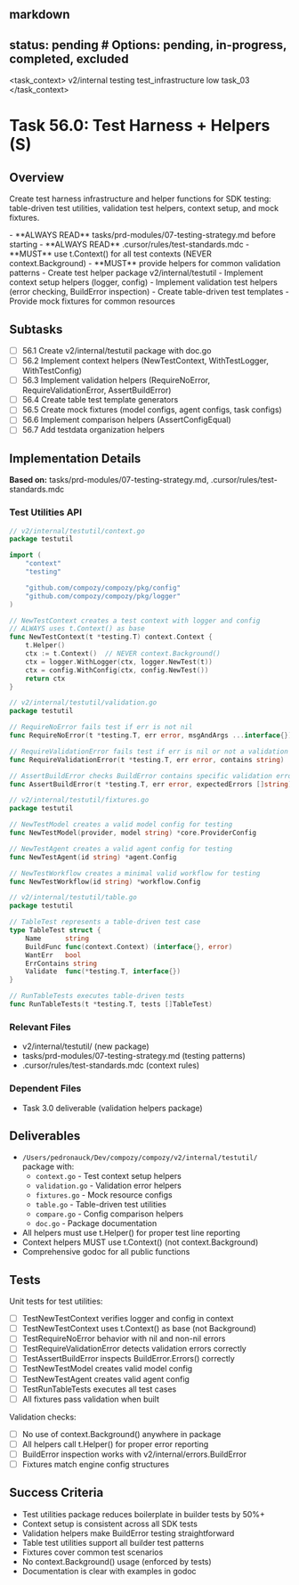 ## markdown

## status: pending # Options: pending, in-progress, completed, excluded

<task_context>
<domain>v2/internal</domain>
<type>testing</type>
<scope>test_infrastructure</scope>
<complexity>low</complexity>
<dependencies>task_03</dependencies>
</task_context>

# Task 56.0: Test Harness + Helpers (S)

## Overview

Create test harness infrastructure and helper functions for SDK testing: table-driven test utilities, validation test helpers, context setup, and mock fixtures.

<critical>
- **ALWAYS READ** tasks/prd-modules/07-testing-strategy.md before starting
- **ALWAYS READ** .cursor/rules/test-standards.mdc
- **MUST** use t.Context() for all test contexts (NEVER context.Background)
- **MUST** provide helpers for common validation patterns
</critical>

<requirements>
- Create test helper package v2/internal/testutil
- Implement context setup helpers (logger, config)
- Implement validation test helpers (error checking, BuildError inspection)
- Create table-driven test templates
- Provide mock fixtures for common resources
</requirements>

## Subtasks

- [ ] 56.1 Create v2/internal/testutil package with doc.go
- [ ] 56.2 Implement context helpers (NewTestContext, WithTestLogger, WithTestConfig)
- [ ] 56.3 Implement validation helpers (RequireNoError, RequireValidationError, AssertBuildError)
- [ ] 56.4 Create table test template generators
- [ ] 56.5 Create mock fixtures (model configs, agent configs, task configs)
- [ ] 56.6 Implement comparison helpers (AssertConfigEqual)
- [ ] 56.7 Add testdata organization helpers

## Implementation Details

**Based on:** tasks/prd-modules/07-testing-strategy.md, .cursor/rules/test-standards.mdc

### Test Utilities API

```go
// v2/internal/testutil/context.go
package testutil

import (
    "context"
    "testing"

    "github.com/compozy/compozy/pkg/config"
    "github.com/compozy/compozy/pkg/logger"
)

// NewTestContext creates a test context with logger and config
// ALWAYS uses t.Context() as base
func NewTestContext(t *testing.T) context.Context {
    t.Helper()
    ctx := t.Context()  // NEVER context.Background()
    ctx = logger.WithLogger(ctx, logger.NewTest(t))
    ctx = config.WithConfig(ctx, config.NewTest())
    return ctx
}

// v2/internal/testutil/validation.go
package testutil

// RequireNoError fails test if err is not nil
func RequireNoError(t *testing.T, err error, msgAndArgs ...interface{})

// RequireValidationError fails test if err is nil or not a validation error
func RequireValidationError(t *testing.T, err error, contains string)

// AssertBuildError checks BuildError contains specific validation errors
func AssertBuildError(t *testing.T, err error, expectedErrors []string)

// v2/internal/testutil/fixtures.go
package testutil

// NewTestModel creates a valid model config for testing
func NewTestModel(provider, model string) *core.ProviderConfig

// NewTestAgent creates a valid agent config for testing
func NewTestAgent(id string) *agent.Config

// NewTestWorkflow creates a minimal valid workflow for testing
func NewTestWorkflow(id string) *workflow.Config

// v2/internal/testutil/table.go
package testutil

// TableTest represents a table-driven test case
type TableTest struct {
    Name      string
    BuildFunc func(context.Context) (interface{}, error)
    WantErr   bool
    ErrContains string
    Validate  func(*testing.T, interface{})
}

// RunTableTests executes table-driven tests
func RunTableTests(t *testing.T, tests []TableTest)
```

### Relevant Files

- v2/internal/testutil/ (new package)
- tasks/prd-modules/07-testing-strategy.md (testing patterns)
- .cursor/rules/test-standards.mdc (context rules)

### Dependent Files

- Task 3.0 deliverable (validation helpers package)

## Deliverables

- `/Users/pedronauck/Dev/compozy/compozy/v2/internal/testutil/` package with:
  - `context.go` - Test context setup helpers
  - `validation.go` - Validation error helpers
  - `fixtures.go` - Mock resource configs
  - `table.go` - Table-driven test utilities
  - `compare.go` - Config comparison helpers
  - `doc.go` - Package documentation
- All helpers must use t.Helper() for proper test line reporting
- Context helpers MUST use t.Context() (not context.Background)
- Comprehensive godoc for all public functions

## Tests

Unit tests for test utilities:
- [ ] TestNewTestContext verifies logger and config in context
- [ ] TestNewTestContext uses t.Context() as base (not Background)
- [ ] TestRequireNoError behavior with nil and non-nil errors
- [ ] TestRequireValidationError detects validation errors correctly
- [ ] TestAssertBuildError inspects BuildError.Errors() correctly
- [ ] TestNewTestModel creates valid model config
- [ ] TestNewTestAgent creates valid agent config
- [ ] TestRunTableTests executes all test cases
- [ ] All fixtures pass validation when built

Validation checks:
- [ ] No use of context.Background() anywhere in package
- [ ] All helpers call t.Helper() for proper error reporting
- [ ] BuildError inspection works with v2/internal/errors.BuildError
- [ ] Fixtures match engine config structures

## Success Criteria

- Test utilities package reduces boilerplate in builder tests by 50%+
- Context setup is consistent across all SDK tests
- Validation helpers make BuildError testing straightforward
- Table test utilities support all builder test patterns
- Fixtures cover common test scenarios
- No context.Background() usage (enforced by tests)
- Documentation is clear with examples in godoc

